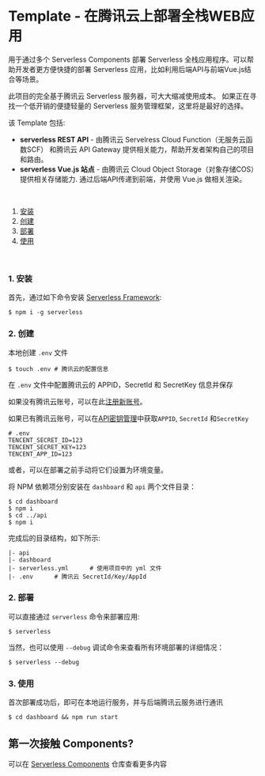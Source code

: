 # Template - 在腾讯云上部署全栈WEB应用

用于通过多个 Serverless Components 部署 Serverless 全栈应用程序。可以帮助开发者更方便快捷的部署 Serverless 应用，比如利用后端API与前端Vue.js结合等场景。

此项目的完全基于腾讯云 Serverless 服务器，可大大缩减使用成本。 如果正在寻找一个低开销的便捷轻量的 Serverless 服务管理框架，这里将是最好的选择。

该 Template 包括:

* **serverless REST API** - 由腾讯云 Servelress Cloud Function（无服务云函数SCF） 和腾讯云 API Gateway 提供相关能力，帮助开发者架构自己的项目和路由。
* **serverless Vue.js 站点** - 由腾讯云 Cloud Object Storage（对象存储COS）提供相关存储能力.  通过后端API传递到前端，并使用 Vue.js 做相关渲染。

&nbsp;

1. [安装](#1-安装)
2. [创建](#2-创建)
3. [部署](#3-部署)
4. [使用](#4-使用)

&nbsp;


### 1. 安装

首先，通过如下命令安装 [Serverless Framework](https://www.github.com/serverless/serverless):

```console
$ npm i -g serverless
```

### 2. 创建

本地创建 `.env` 文件

```console
$ touch .env # 腾讯云的配置信息
```

在 `.env` 文件中配置腾讯云的 APPID，SecretId 和 SecretKey 信息并保存

如果没有腾讯云账号，可以在此[注册新账号](https://cloud.tencent.com/register)。

如果已有腾讯云账号，可以在[API密钥管理](https://console.cloud.tencent.com/cam/capi)中获取`APPID`, `SecretId` 和`SecretKey`

```
# .env
TENCENT_SECRET_ID=123
TENCENT_SECRET_KEY=123
TENCENT_APP_ID=123
```

或者，可以在部署之前手动将它们设置为环境变量。

将 NPM 依赖项分别安装在  `dashboard` 和 `api` 两个文件目录：

```console
$ cd dashboard
$ npm i
$ cd ../api
$ npm i
```

完成后的目录结构，如下所示:

```
|- api
|- dashboard
|- serverless.yml      # 使用项目中的 yml 文件
|- .env      # 腾讯云 SecretId/Key/AppId
```

### 2. 部署

可以直接通过 `serverless` 命令来部署应用:

```console
$ serverless
```

当然，也可以使用 `--debug` 调试命令来查看所有环境部署的详细情况：

```console
$ serverless --debug
```

### 3. 使用

首次部署成功后，即可在本地运行服务，并与后端腾讯云服务进行通讯

```console
$ cd dashboard && npm run start
```

## 第一次接触 Components?

可以在 [Serverless Components](https://github.com/serverless/components) 仓库查看更多内容

